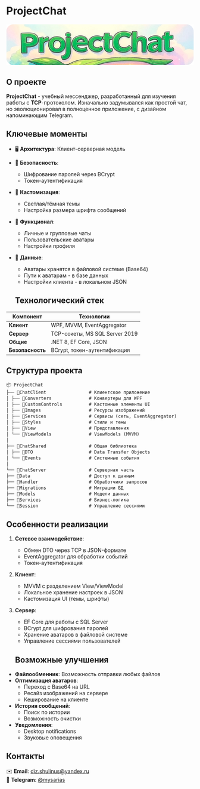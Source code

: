 # ProjectChat 

![ProjectChat Logo](assets/images/banner.png) 

## О проекте
**ProjectChat** - учебный мессенджер, разработанный для изучения работы с **TCP**-протоколом. Изначально задумывался как простой чат, но эволюционировал в полноценное приложение, с дизайном напоминающим Telegram.

## Ключевые моменты
- 🖥️ **Архитектура**: Клиент-серверная модель
- 🔐 **Безопасность**: 
  - Шифрование паролей через BCrypt
  - Токен-аутентификация
- 🎨 **Кастомизация**:
  - Светлая/тёмная темы
  - Настройка размера шрифта сообщений
- 👥 **Функционал**:
  - Личные и групповые чаты
  - Пользовательские аватары
  - Настройки профиля
- 📁 **Данные**:
  - Аватары хранятся в файловой системе (Base64)
  - Пути к аватарам - в базе данных
  - Настройки клиента - в локальном JSON

  ## Технологический стек
| Компонент       | Технологии                     |
|-----------------|--------------------------------|
| **Клиент**      | WPF, MVVM, EventAggregator     |
| **Сервер**      | TCP-сокеты, MS SQL Server 2019 |
| **Общие**       | .NET 8, EF Core, JSON          |
| **Безопасность**| BCrypt, токен-аутентификация   |
## Структура проекта
```
📦 ProjectChat
├── 📂ChatClient                # Клиентское приложение
│ ├── 📂Converters              # Конвертеры для WPF
│ ├── 📂CustomControls          # Кастомные элементы UI
│ ├── 📂Images                  # Ресурсы изображений
│ ├── 📂Services                # Сервисы (сеть, EventAggregator)
│ ├── 📂Styles                  # Стили и темы
│ ├── 📂View                    # Представления
│ └── 📂ViewModels              # ViewModels (MVVM)
│
├── 📂ChatShared                # Общая библиотека
│ ├── 📂DTO                     # Data Transfer Objects
│ └── 📂Events                  # Системные события
│
└── 📂ChatServer                # Серверная часть
├── 📂Data                      # Доступ к данным
├── 📂Handler                   # Обработчики запросов
├── 📂Migrations                # Миграции БД
├── 📂Models                    # Модели данных
├── 📂Services                  # Бизнес-логика
└── 📂Session                   # Управление сессиями
```

## Особенности реализации
1. **Сетевое взаимодействие**:
   - Обмен DTO через TCP в JSON-формате
   - EventAggregator для обработки событий
   - Токен-аутентификация

2. **Клиент**:
   - MVVM с разделением View/ViewModel
   - Локальное хранение настроек в JSON
   - Кастомизация UI (темы, шрифты)

3. **Сервер**:
   - EF Core для работы с SQL Server
   - BCrypt для шифрования паролей
   - Хранение аватаров в файловой системе
   - Управление сессиями пользователей

   ## Возможные улучшения
- **Файлообменник**: Возможность отправки любых файлов
- **Оптимизация аватаров**: 
  - Переход с Base64 на URL
  - Ресайз изображений на сервере
  - Кеширование на клиенте
- **История сообщений**: 
  - Поиск по истории
  - Возможность очистки
- **Уведомления**: 
  - Desktop notifications
  - Звуковые оповещения

## Контакты
✉️ **Email**: [diz.shulinus@yandex.ru](mailto:diz.shulinus@yandex.ru)  
📱 **Telegram**: [@mysarias](https://t.me/mysarias)

